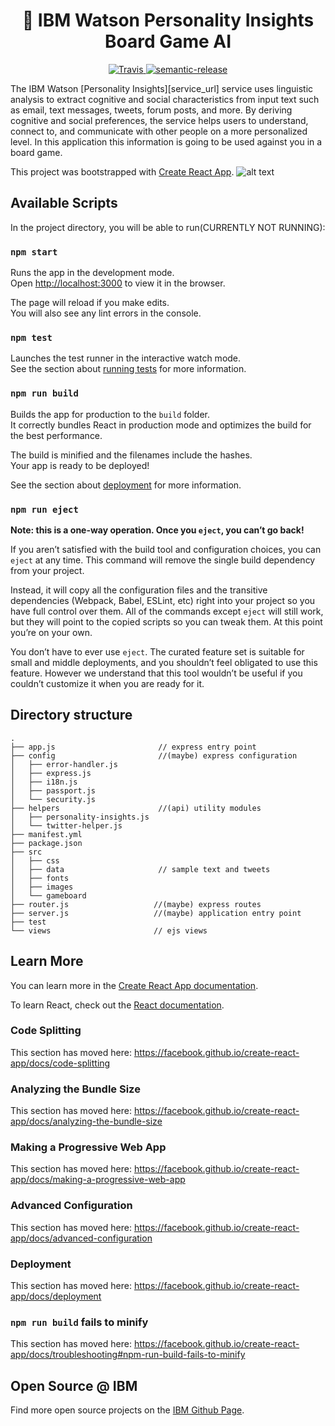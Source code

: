 

<h1 align="center" style="border-bottom: none;">🚀 IBM Watson Personality Insights Board Game AI</h1>
<p align="center">
  <a href="http://travis-ci.org/watson-developer-cloud/personality-insights-nodejs">
    <img alt="Travis" src="https://travis-ci.org/watson-developer-cloud/personality-insights-nodejs.svg?branch=master">
  </a>
  <a href="#badge">
    <img alt="semantic-release" src="https://img.shields.io/badge/%20%20%F0%9F%93%A6%F0%9F%9A%80-semantic--release-e10079.svg">
  </a>
</p>
</p>
The IBM Watson [Personality Insights][service_url] service uses linguistic analysis to extract cognitive and social characteristics from input text such as email, text messages, tweets, forum posts, and more. By deriving cognitive and social preferences, the service helps users to understand, connect to, and communicate with other people on a more personalized level. In this application this information is going to be used against you in a board game.


This project was bootstrapped with [Create React App](https://github.com/facebook/create-react-app).
![alt text](https://i.imgur.com/9EKpWJT.png)
## Available Scripts

In the project directory, you will be able to run(CURRENTLY NOT RUNNING):

### `npm start`

Runs the app in the development mode.<br>
Open [http://localhost:3000](http://localhost:3000) to view it in the browser.

The page will reload if you make edits.<br>
You will also see any lint errors in the console.

### `npm test`

Launches the test runner in the interactive watch mode.<br>
See the section about [running tests](https://facebook.github.io/create-react-app/docs/running-tests) for more information.

### `npm run build`

Builds the app for production to the `build` folder.<br>
It correctly bundles React in production mode and optimizes the build for the best performance.

The build is minified and the filenames include the hashes.<br>
Your app is ready to be deployed!

See the section about [deployment](https://facebook.github.io/create-react-app/docs/deployment) for more information.

### `npm run eject`

**Note: this is a one-way operation. Once you `eject`, you can’t go back!**

If you aren’t satisfied with the build tool and configuration choices, you can `eject` at any time. This command will remove the single build dependency from your project.

Instead, it will copy all the configuration files and the transitive dependencies (Webpack, Babel, ESLint, etc) right into your project so you have full control over them. All of the commands except `eject` will still work, but they will point to the copied scripts so you can tweak them. At this point you’re on your own.

You don’t have to ever use `eject`. The curated feature set is suitable for small and middle deployments, and you shouldn’t feel obligated to use this feature. However we understand that this tool wouldn’t be useful if you couldn’t customize it when you are ready for it.


## Directory structure

```none
.
├── app.js                       // express entry point
├── config                       //(maybe) express configuration
│   ├── error-handler.js
│   ├── express.js
│   ├── i18n.js
│   ├── passport.js
│   └── security.js
├── helpers                      //(api) utility modules
│   ├── personality-insights.js
│   └── twitter-helper.js
├── manifest.yml
├── package.json
├── src
│   ├── css
│   ├── data                     // sample text and tweets
│   ├── fonts
│   ├── images
│   └── gameboard
├── router.js                   //(maybe) express routes
├── server.js                   //(maybe) application entry point
├── test
└── views                       // ejs views
```

## Learn More

You can learn more in the [Create React App documentation](https://facebook.github.io/create-react-app/docs/getting-started).

To learn React, check out the [React documentation](https://reactjs.org/).

### Code Splitting

This section has moved here: https://facebook.github.io/create-react-app/docs/code-splitting

### Analyzing the Bundle Size

This section has moved here: https://facebook.github.io/create-react-app/docs/analyzing-the-bundle-size

### Making a Progressive Web App

This section has moved here: https://facebook.github.io/create-react-app/docs/making-a-progressive-web-app

### Advanced Configuration

This section has moved here: https://facebook.github.io/create-react-app/docs/advanced-configuration

### Deployment

This section has moved here: https://facebook.github.io/create-react-app/docs/deployment

### `npm run build` fails to minify

This section has moved here: https://facebook.github.io/create-react-app/docs/troubleshooting#npm-run-build-fails-to-minify

## Open Source @ IBM

Find more open source projects on the
[IBM Github Page](http://ibm.github.io/).

[service_url]: https://www.ibm.com/watson/services/personality-insights/
[create_twitter_app]: https://apps.twitter.com/app/new
